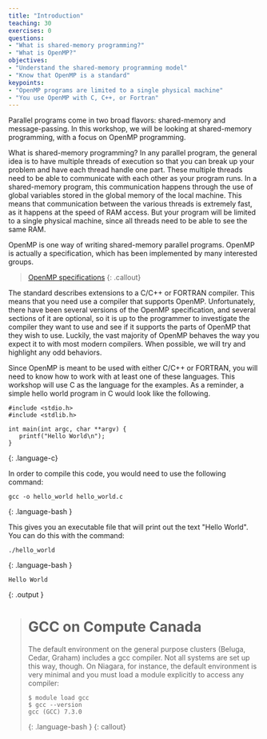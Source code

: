 ```yaml
---
title: "Introduction"
teaching: 30
exercises: 0
questions:
- "What is shared-memory programming?"
- "What is OpenMP?"
objectives:
- "Understand the shared-memory programming model"
- "Know that OpenMP is a standard"
keypoints:
- "OpenMP programs are limited to a single physical machine"
- "You use OpenMP with C, C++, or Fortran"
---
```


Parallel programs come in two broad flavors: shared-memory and message-passing. In this workshop, we will be looking at shared-memory programming, with a focus on OpenMP programming. 

What is shared-memory programming? In any parallel program, the general idea is to have multiple threads of execution so that you can break up your problem and have each thread handle one part. These multiple threads need to be able to communicate with each other as your program runs. In a shared-memory program, this communication happens through the use of global variables stored in the global memory of the local machine. This means that communication between the various threads is extremely fast, as it happens at the speed of RAM access. But your program will be limited to a single physical machine, since all threads need to be able to see the same RAM.

OpenMP is one way of writing shared-memory parallel programs. OpenMP is actually a specification, which has been implemented by many interested groups. 

> <a href="https://www.openmp.org/specifications/">OpenMP specifications</a>
{: .callout}

The standard describes extensions to a C/C++ or FORTRAN compiler. This means that you need use a compiler that supports OpenMP. Unfortunately, there have been several versions of the OpenMP specification, and several sections of it are optional, so it is up to the programmer to investigate the compiler they want to use and see if it supports the parts of OpenMP that they wish to use. Luckily, the vast majority of OpenMP behaves the way you expect it to with most modern compilers. When possible, we will try and highlight any odd behaviors.

Since OpenMP is meant to be used with either C/C++ or FORTRAN, you will need to know how to work with at least one of these languages. This workshop will use C as the language for the examples. As a reminder, a simple hello world program in C would look like the following.

~~~
#include <stdio.h>
#include <stdlib.h>

int main(int argc, char **argv) {
   printf("Hello World\n");
}
~~~
{: .language-c}

In order to compile this code, you would need to use the following command:

~~~
gcc -o hello_world hello_world.c
~~~
{: .language-bash }

This gives you an executable file that will print out the text "Hello World". You can do this with the command:

~~~
./hello_world
~~~
{: .language-bash }

~~~
Hello World
~~~
{: .output }

># GCC on Compute Canada
>
> The default environment on the general purpose clusters (Beluga, Cedar, Graham) includes a gcc compiler. Not all systems are set up this way, though. On Niagara, for instance, the default environment is very minimal and you must load a module explicitly to access any compiler: 
>
> ~~~
> $ module load gcc
> $ gcc --version
> gcc (GCC) 7.3.0
> ~~~
> {: .language-bash }
{: callout}

